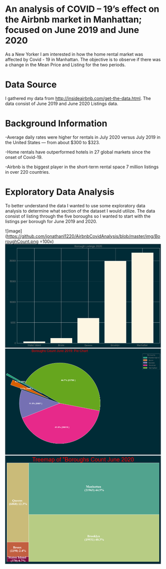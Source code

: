# An analysis of COVID – 19’s effect on the Airbnb market in Manhattan; focused on June 2019 and June 2020
As a New Yorker I am interested in how the home rental market was affected by Covid - 19 in Manhattan. 
The objective is to observe if there was a change in the Mean Price and Listing for the two periods. 

# Data Source 
I gathered my data from http://insideairbnb.com/get-the-data.html.
The data consist of June 2019 and June 2020 Listings data.

# Background Information
-Average daily rates were higher for rentals in July 2020 versus July 2019 in the United States — from about $300 to $323. 

-Home rentals have outperformed hotels in 27 global markets since the onset of Covid-19.

-Airbnb is the biggest player in the short-term rental space 7 million listings in over 220 countries.

# Exploratory Data Analysis

To better understand the data I wanted to use some exploratory data analysis to determine what section of the dataset I  would utilize.
The data consist of listing through the five boroughs so I wanted to start with the listings per borough for June 2019 and 2020.

![image](https://github.com/jonathanl1220/AirbnbCovidAnalysis/blob/master/img/BoroughCount.png =100x)
![image](https://github.com/jonathanl1220/AirbnbCovidAnalysis/blob/master/img/BoroughCount2020.png)
![image](https://github.com/jonathanl1220/AirbnbCovidAnalysis/blob/master/img/PieChartJune2019.png) 
![image](https://github.com/jonathanl1220/AirbnbCovidAnalysis/blob/master/img/Treemap%20June%202020.png)

